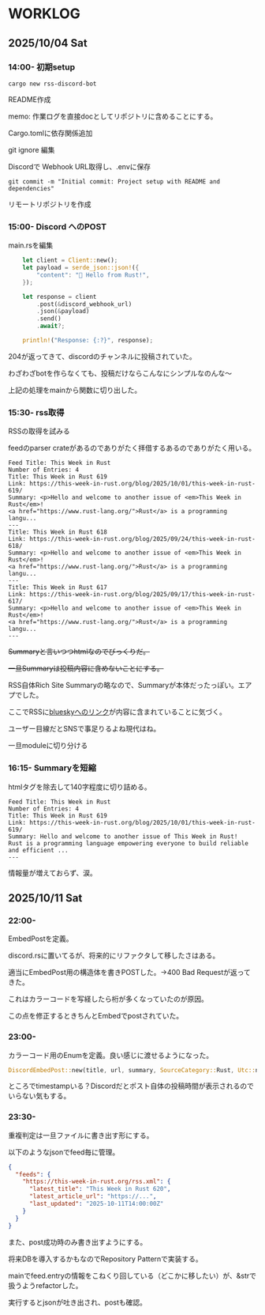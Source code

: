 # WORKLOG

## 2025/10/04 Sat

### 14:00- 初期setup

`cargo new rss-discord-bot`

README作成

memo: 作業ログを直接docとしてリポジトリに含めることにする。

Cargo.tomlに依存関係追加

git ignore 編集

Discordで Webhook URL取得し、.envに保存

`git commit -m "Initial commit: Project setup with README and dependencies"`

リモートリポジトリを作成

### 15:00- Discord へのPOST

main.rsを編集

```rust
    let client = Client::new();
    let payload = serde_json::json!({
        "content": "🦀 Hello from Rust!",
    });

    let response = client
        .post(&discord_webhook_url)
        .json(&payload)
        .send()
        .await?;

    println!("Response: {:?}", response);
```

204が返ってきて、discordのチャンネルに投稿されていた。

わざわざbotを作らなくても、投稿だけならこんなにシンプルなのんな〜

上記の処理をmainから関数に切り出した。

### 15:30- rss取得

RSSの取得を試みる

feedのparser crateがあるのでありがたく拝借するあるのでありがたく用いる。

```
Feed Title: This Week in Rust
Number of Entries: 4
Title: This Week in Rust 619
Link: https://this-week-in-rust.org/blog/2025/10/01/this-week-in-rust-619/
Summary: <p>Hello and welcome to another issue of <em>This Week in Rust</em>!
<a href="https://www.rust-lang.org/">Rust</a> is a programming langu...
---
Title: This Week in Rust 618
Link: https://this-week-in-rust.org/blog/2025/09/24/this-week-in-rust-618/
Summary: <p>Hello and welcome to another issue of <em>This Week in Rust</em>!
<a href="https://www.rust-lang.org/">Rust</a> is a programming langu...
---
Title: This Week in Rust 617
Link: https://this-week-in-rust.org/blog/2025/09/17/this-week-in-rust-617/
Summary: <p>Hello and welcome to another issue of <em>This Week in Rust</em>!
<a href="https://www.rust-lang.org/">Rust</a> is a programming langu...
---
```

<s>Summaryと言いつつhtmlなのでびっくりだ。

一旦Summaryは投稿内容に含めないことにする。</s>

 RSS自体Rich Site Summaryの略なので、Summaryが本体だったっぽい。エアプでした。

ここでRSSに[blueskyへのリンク](https://bsky.app/profile/thisweekinrust.bsky.social)が内容に含まれていることに気づく。

ユーザー目線だとSNSで事足りるよね現代はね。

一旦moduleに切り分ける

### 16:15- Summaryを短縮

htmlタグを除去して140字程度に切り詰める。

```
Feed Title: This Week in Rust
Number of Entries: 4
Title: This Week in Rust 619
Link: https://this-week-in-rust.org/blog/2025/10/01/this-week-in-rust-619/
Summary: Hello and welcome to another issue of This Week in Rust!
Rust is a programming language empowering everyone to build reliable and efficient ...
---
```

情報量が増えておらず、涙。

## 2025/10/11 Sat

### 22:00-

EmbedPostを定義。

discord.rsに置いてるが、将来的にリファクタして移したさはある。

適当にEmbedPost用の構造体を書きPOSTした。→400 Bad Requestが返ってきた。

これはカラーコードを写経したら桁が多くなっていたのが原因。

この点を修正するときちんとEmbedでpostされていた。

### 23:00-

カラーコード用のEnumを定義。良い感じに渡せるようになった。

```rust
DiscordEmbedPost::new(title, url, summary, SourceCategory::Rust, Utc::now());
```

ところでtimestampいる？Discordだとポスト自体の投稿時間が表示されるのでいらない気もする。

### 23:30-

重複判定は一旦ファイルに書き出す形にする。

以下のようなjsonでfeed毎に管理。

```json
{
  "feeds": {
    "https://this-week-in-rust.org/rss.xml": {
      "latest_title": "This Week in Rust 620",
      "latest_article_url": "https://...",
      "last_updated": "2025-10-11T14:00:00Z"
    }
  }
}
```

また、post成功時のみ書き出すようにする。

将来DBを導入するかもなのでRepository Patternで実装する。

mainでfeed.entryの情報をこねくり回している（どこかに移したい）が、&strで扱うようrefactorした。

実行するとjsonが吐き出され、postも確認。
